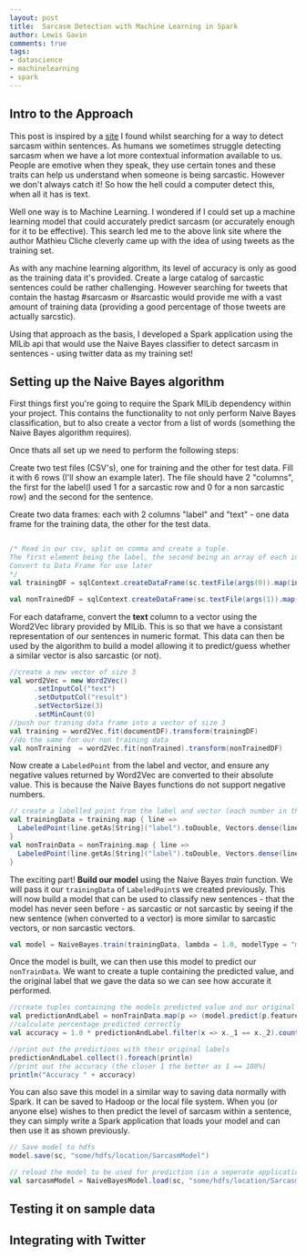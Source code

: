 ```yaml
--- 
layout: post 
title:  Sarcasm Detection with Machine Learning in Spark
author: Lewis Gavin 
comments: true 
tags: 
- datascience 
- machinelearning
- spark 
---
```



## Intro to the Approach

This post is inspired by a [site](http://www.thesarcasmdetector.com/about/) I found whilst searching for a way to detect sarcasm within sentences. As humans we sometimes struggle detecting sarcasm when we have a lot more contextual information available to us. People are emotive when they speak, they use certain tones and these traits can help us understand when someone is being sarcastic. However we don't always catch it! So how the hell could a computer detect this, when all it has is text.

Well one way is to Machine Learning. I wondered if I could set up a machine learning model that could accurately predict sarcasm (or accurately enough for it to be effective). This search led me to the above link site where the author Mathieu Cliche cleverly came up with the idea of using tweets as the training set.

As with any machine learning algorithm, its level of accuracy is only as good as the training data it's provided. Create a large catalog of sarcastic sentences could be rather challenging. However searching for tweets that contain the hastag #sarcasm or #sarcastic would provide me with a vast amount of training data (providing a good percentage of those tweets are actually sarcstic).

Using that approach as the basis, I developed a Spark application using the MlLib api that would use the Naive Bayes classifier to detect sarcasm in sentences - using twitter data as my training set!

## Setting up the Naive Bayes algorithm

First things first you're going to require the Spark MlLib dependency within your project. This contains the functionality to not only perform Naive Bayes classification, but to also create a vector from a list of words (something the Naive Bayes algorithm requires).

Once thats all set up we need to perform the following steps:

Create two test files (CSV's), one for training and the other for test data. Fill it with 6 rows (I'll show an example later). The file should have 2 "columns", the first for the label(I used 1 for a sarcastic row and 0 for a non sarcastic row) and the second for the sentence.

Create two data frames: each with 2 columns "label" and "text" - one data frame for the training data, the other for the test data.
~~~scala

/* Read in our csv, split on comma and create a tuple. 
The first element being the label, the second being an array of each individual word. 
Convert to Data Frame for use later
*/
val trainingDF = sqlContext.createDataFrame(sc.textFile(args(0)).map(input => input.split(",")).map(x => (x(0),x(1).split(" ")))).toDF("label","text")

val nonTrainedDF = sqlContext.createDataFrame(sc.textFile(args(1)).map(input => input.split(",")).map(x => (x(0),x(1).split(" ")))).toDF("label","text")

~~~

For each dataframe, convert the **text** column to a vector using the Word2Vec library provided by MlLib. This is so that we have a consistant representation of our sentences in numeric format. This data can then be used by the algorithm to build a model allowing it to predict/guess whether a similar vector is also sarcastic (or not).

~~~scala
//create a new vector of size 3
val word2Vec = new Word2Vec()
      .setInputCol("text")
      .setOutputCol("result")
      .setVectorSize(3)
      .setMinCount(0)
//push our traning data frame into a vector of size 3
val training = word2Vec.fit(documentDF).transform(trainingDF) 
//do the same for our non training data   
val nonTraining  = word2Vec.fit(nonTrained).transform(nonTrainedDF)
~~~

Now create a `LabeledPoint` from the label and vector, and ensure any negative values returned by Word2Vec are converted to their absolute value. This is because the Naive Bayes functions do not support negative numbers.

~~~scala
// create a labelled point from the label and vector (each number in the vector needs to be converted to its absolute value as Naive Bayes doesnt accept negatives)l
val trainingData = training.map { line =>
  LabeledPoint(line.getAs[String]("label").toDouble, Vectors.dense(line.getAs[org.apache.spark.mllib.linalg.Vector]("result").toDense.toArray.map(a => Math.abs(a))))
}
val nonTrainData = nonTraining.map { line =>
  LabeledPoint(line.getAs[String]("label").toDouble, Vectors.dense(line.getAs[org.apache.spark.mllib.linalg.Vector]("result").toDense.toArray.map(a => Math.abs(a))))
}

~~~

The exciting part! **Build our model** using the Naive Bayes *train* function. We will pass it our `trainingData` of `LabeledPoint`s we created previously. This will now build a model that can be used to classify new sentences - that the model has never seen before - as sarcastic or not sarcastic by seeing if the new sentence (when converted to a vector) is more similar to sarcastic vectors, or non sarcastic vectors.

~~~scala
val model = NaiveBayes.train(trainingData, lambda = 1.0, modelType = "multinomial")
~~~

Once the model is built, we can then use this model to predict our `nonTrainData`. We want to create a tuple containing the predicted value, and the original label that we gave the data so we can see how accurate it performed.

~~~scala
//create tuples containing the models predicted value and our original labelled value
val predictionAndLabel = nonTrainData.map(p => (model.predict(p.features), p.label))
//calculate percentage predicted correctly
val accuracy = 1.0 * predictionAndLabel.filter(x => x._1 == x._2).count() / nonTrainData.count()

//print out the predictions with their original labels
predictionAndLabel.collect().foreach(println)
//print out the accuracy (the closer 1 the better as 1 == 100%)
println("Accuracy " + accuracy)
~~~

You can also save this model in a similar way to saving data normally with Spark. It can be saved to Hadoop or the local file system. When you (or anyone else) wishes to then predict the level of sarcasm within a sentence, they can simply write a Spark application that loads your model and can then use it as shown previously.
~~~scala
// Save model to hdfs
model.save(sc, "some/hdfs/location/SarcasmModel")

// reload the model to be used for prediction (in a seperate application for example)
val sarcasmModel = NaiveBayesModel.load(sc, "some/hdfs/location/SarcasmModel")
~~~

## Testing it on sample data

## Integrating with Twitter